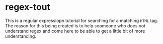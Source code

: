 # regex-tout

This is a regular expressiopn tutorial for searching for a matching `HTML` tag. The reason for this being created is to help soomeone who does not understand regex and come here to be able to get a little bit of more understanding. 
